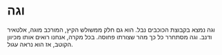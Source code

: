 # וגה

וגה נמצא בקבוצת הכוכבים נבל. הוא גם חלק ממשולש הקיץ, המורכב מוגה, אלטאיר ודנב.
וגה מסתחרר כל כך מהר שצורתו פחוסה. בכל מקרה, אנחנו רואים אותו מכיוון הקוטב, אז
הוא נראה עגול.
